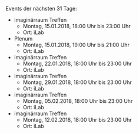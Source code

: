 Events der nächsten 31 Tage:

- imaginärraum Treffen
  - Montag, 15.01.2018, 18:00 Uhr bis 23:00 Uhr
  - Ort: iLab
- Plenum 
  - Montag, 15.01.2018, 19:00 Uhr bis 21:00 Uhr
  - Ort: iLab
- imaginärraum Treffen
  - Montag, 22.01.2018, 18:00 Uhr bis 23:00 Uhr
  - Ort: iLab
- imaginärraum Treffen
  - Montag, 29.01.2018, 18:00 Uhr bis 23:00 Uhr
  - Ort: iLab
- imaginärraum Treffen
  - Montag, 05.02.2018, 18:00 Uhr bis 23:00 Uhr
  - Ort: iLab
- imaginärraum Treffen
  - Montag, 12.02.2018, 18:00 Uhr bis 23:00 Uhr
  - Ort: iLab
